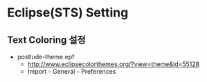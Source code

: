 # Eclipse(STS) Setting

## Text Coloring 설정

* postlude-theme.epf
    * http://www.eclipsecolorthemes.org/?view=theme&id=55128
    * Import - General - Preferences
